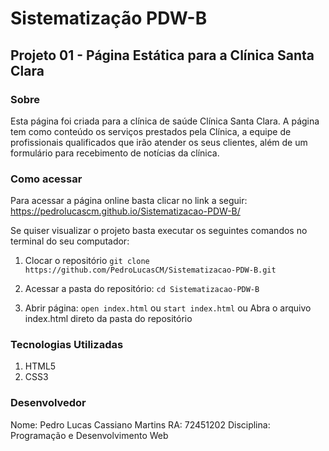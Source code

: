 # Sistematização PDW-B

## Projeto 01 - Página Estática para a Clínica Santa Clara

### Sobre

Esta página foi criada para a clínica de saúde Clínica Santa Clara. A página tem como conteúdo os serviços prestados pela Clínica, a equipe de profissionais qualificados que irão atender os seus clientes, além de um formulário para recebimento de notícias da clínica.

### Como acessar

Para acessar a página online basta clicar no link a seguir: https://pedrolucascm.github.io/Sistematizacao-PDW-B/

Se quiser visualizar o projeto basta executar os seguintes comandos no terminal do seu computador:

1. Clocar o repositório
   `git clone https://github.com/PedroLucasCM/Sistematizacao-PDW-B.git `

2. Acessar a pasta do repositório:
   `cd Sistematizacao-PDW-B`

3. Abrir página:
   `open index.html`
   ou
   `start index.html`
   ou
   Abra o arquivo index.html direto da pasta do repositório

### Tecnologias Utilizadas

1. HTML5
2. CSS3

### Desenvolvedor

Nome: Pedro Lucas Cassiano Martins
RA: 72451202
Disciplina: Programação e Desenvolvimento Web
